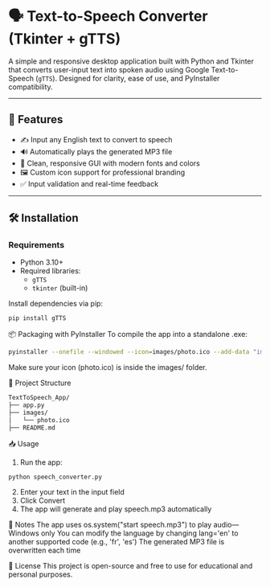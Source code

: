 # 🗣️ Text-to-Speech Converter (Tkinter + gTTS)

A simple and responsive desktop application built with Python and Tkinter that converts user-input text into spoken audio using Google Text-to-Speech (`gTTS`). Designed for clarity, ease of use, and PyInstaller compatibility.

---

## 🚀 Features

- ✍️ Input any English text to convert to speech
- 🔊 Automatically plays the generated MP3 file
- 🎨 Clean, responsive GUI with modern fonts and colors
- 🖼️ Custom icon support for professional branding
- ✅ Input validation and real-time feedback

---

## 🛠️ Installation

### Requirements

- Python 3.10+
- Required libraries:
  - `gTTS`
  - `tkinter` (built-in)

Install dependencies via pip:

```bash
pip install gTTS
```

📦 Packaging with PyInstaller
To compile the app into a standalone .exe:
```bash
pyinstaller --onefile --windowed --icon=images/photo.ico --add-data "images;images" speech_converter.py
```
Make sure your icon (photo.ico) is inside the images/ folder.

📁 Project Structure

```bash
TextToSpeech_App/
├── app.py
├── images/
│   └── photo.ico
├── README.md
```

📥 Usage
1. Run the app:
```bash
python speech_converter.py
```
2. Enter your text in the input field
3. Click Convert
4. The app will generate and play speech.mp3 automatically

🧠 Notes
The app uses os.system("start speech.mp3") to play audio—Windows only
You can modify the language by changing lang='en' to another supported code (e.g., 'fr', 'es')
The generated MP3 file is overwritten each time

📜 License
This project is open-source and free to use for educational and personal purposes.